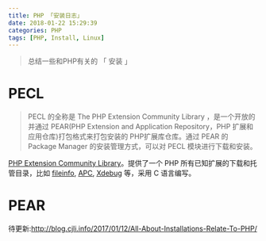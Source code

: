 ```yaml
---
title: PHP 「安装日志」
date: 2018-01-22 15:29:39
categories: PHP
tags: [PHP, Install, Linux]
---
```


> 总结一些和PHP有关的 「 安装 」

# PECL

> PECL 的全称是 The PHP Extension Community Library ，是一个开放的并通过 PEAR(PHP Extension and Application Repository，PHP 扩展和应用仓库)打包格式来打包安装的 PHP扩展库仓库。通过 PEAR 的 Package Manager 的安装管理方式，可以对 PECL 模块进行下载和安装。

<u>[PHP Extension Community Library](https://pecl.php.net/)</u>。提供了一个 PHP 所有已知扩展的下载和托管目录，比如 <u>[fileinfo](https://pecl.php.net/package/fileinfo)</u>, <u>[APC](https://pecl.php.net/package/APC)</u>, <u>[Xdebug](https://pecl.php.net/package/Xdebug)</u> 等，采用 C 语言编写。

<!--more-->


# PEAR

待更新:http://blog.cjli.info/2017/01/12/All-About-Installations-Relate-To-PHP/

